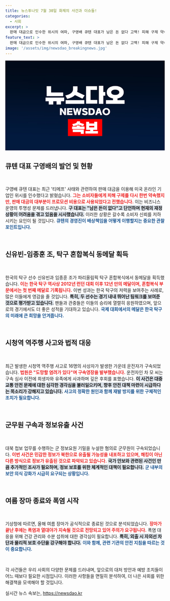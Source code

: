 ```yaml
---
title: 뉴스투나잇 7월 30일 화제의 사건과 이슈들!
categories:
  - 사회
excerpt: >
  판매 대금으로 인수한 위시의 여파, 구영배 큐텐 대표가 남은 돈 없다 고백! 피해 구제 약속에도 우려가 커지는 가운데, 다른 소식으로 신유빈-임종훈이 올림픽 동메달 소식을 전합니다.
feature_text: >
  판매 대금으로 인수한 위시의 여파, 구영배 큐텐 대표가 남은 돈 없다 고백! 피해 구제 약속에도 우려가 커지는 가운데, 다른 소식으로 신유빈-임종훈이 올림픽 동메달 소식을 전합니다.
image: '/assets/img/newsdao_breakingnews.jpg'
---
```


<p><img src="/assets/img/newsdao_breakingnews.jpg" alt="koreaapp 속보" /></p>

<h2 data-ke-size="size26">큐텐 대표 구영배의 발언 및 현황</h2>

<p data-ke-size="size16">&nbsp;</p>

<p data-ke-size="size16">구영배 큐텐 대표는 최근 '티메프' 사태와 관련하여 판매 대금을 이용해 미국 온라인 기업인 위시를 인수했다고 밝혔습니다. <b><span style="color: #ee2323;">그는 소비자들에게 피해 구제를 다시 한번 약속했지만, 판매 대금의 대부분이 프로모션 비용으로 사용되었다고 전했습니다.</span></b> 이는 비즈니스 운영의 투명성 문제를 드러냅니다. <b><span style="background-color: #21538527;">구 대표는 "남은 돈이 없다"고 단언하며 현재의 재정 상황이 어려움을 겪고 있음을 시사했습니다.</span></b> 이러한 상황은 갈수록 소비자 신뢰를 저하시키는 요인이 될 것입니다. <b><span style="color: #1a5490;">큐텐의 경영진이 배상책임을 어떻게 이행할지는 중요한 관찰 포인트입니다.</span></b></p>

<p data-ke-size="size16">&nbsp;</p>

<h2 data-ke-size="size26">신유빈-임종훈 조, 탁구 혼합복식 동메달 획득</h2>

<p data-ke-size="size16">&nbsp;</p>

<p data-ke-size="size16">한국의 탁구 선수 신유빈과 임종훈 조가 파리올림픽 탁구 혼합복식에서 동메달을 획득했습니다. <b><span style="color: #ee2323;">이는 한국 탁구 역사상 2012년 런던 대회 이후 12년 만의 메달이며, 혼합복식 부문에서는 첫 번째 메달로 기록됩니다.</span></b> 이번 성과는 한국 탁구의 저력을 보여주는 사례로, 많은 이들에게 영감을 줄 것입니다. <b><span style="background-color: #21538527;">특히, 두 선수는 경기 내내 뛰어난 팀워크를 보여준 것으로 평가받고 있습니다.</span></b> 팬들과 관중들은 이들의 승리에 열렬히 응원하였으며, 앞으로의 경기에서도 더 좋은 성적을 기대하고 있습니다. <b><span style="color: #1a5490;">국제 대회에서의 메달은 한국 탁구의 미래에 큰 희망을 안겨줍니다.</span></b></p>

<p data-ke-size="size16">&nbsp;</p>

<h2 data-ke-size="size26">시청역 역주행 사고와 법적 대응</h2>

<p data-ke-size="size16">&nbsp;</p>

<p data-ke-size="size16">최근 발생한 시청역 역주행 사고로 16명의 사상자가 발생한 가운데 운전자가 구속되었습니다. <b><span style="color: #ee2323;">법원은 "도망할 염려가 있다"며 구속영장을 발부했습니다.</span></b> 운전자인 차 모 씨는 구속 심사 이전에 희생자와 유족에게 사과하며 깊은 후회를 표했습니다. <b><span style="background-color: #21538527;">이 사건은 대중교통 안전 문제에 대한 심각한 경각심을 불러일으키며, 향후 안전 대책 마련이 시급하다는 목소리가 강해지고 있습니다.</span></b> <b><span style="color: #1a5490;">사고의 정확한 원인과 함께 재발 방지를 위한 구체적인 조치가 필요합니다.</span></b></p>

<p data-ke-size="size16">&nbsp;</p>

<h2 data-ke-size="size26">군무원 구속과 정보유출 사건</h2>

<p data-ke-size="size16">&nbsp;</p>

<p data-ke-size="size16">대북 첩보 업무를 수행하는 군 정보요원 기밀을 누설한 혐의로 군무원이 구속되었습니다. <b><span style="color: #ee2323;">이번 사건은 민감한 정보가 북한으로 유출될 가능성을 내포하고 있으며, 해킹이 아닌 다른 방식으로 정보가 유출된 것으로 파악되고 있습니다.</span></b> <b><span style="background-color: #21538527;">국가 안보와 관련된 사건인 만큼 추가적인 조사가 필요하며, 정보 보호를 위한 체계적인 대책이 필요합니다.</span></b> <b><span style="color: #1a5490;">군 내부의 보안 의식 강화가 시급히 요구되는 상황입니다.</span></b></p>

<p data-ke-size="size16">&nbsp;</p>

<h2 data-ke-size="size26">여름 장마 종료와 폭염 시작</h2>

<p data-ke-size="size16">&nbsp;</p>

<p data-ke-size="size16">기상청에 따르면, 올해 여름 장마가 공식적으로 종료된 것으로 분석되었습니다. <b><span style="color: #ee2323;">장마가 끝난 후에는 폭염과 열대야가 지속될 것으로 전망되고 있어 주의가 요구됩니다.</span></b> 폭염 대응을 위해 건강 관리와 수분 섭취에 대한 경각심이 필요합니다. <b><span style="background-color: #21538527;">특히, 외출 시 자외선 차단과 물리적 보호 수단을 강구해야 합니다.</span></b> <b><span style="color: #1a5490;">이와 함께, 관련 기관의 안전 지침을 따르는 것이 중요합니다.</span></b></p>

<p data-ke-size="size16">&nbsp;</p>

<p data-ke-size="size16">각 사건들은 우리 사회의 다양한 문제를 드러내며, 앞으로의 대처 방안과 예방 조치들이 어느 때보다 필요한 시점입니다. 이러한 사항들을 면밀히 분석하여, 더 나은 사회를 위한 해결책을 모색해야 할 것입니다.</p>
실시간 뉴스 속보는, <a href="https://newsdao.kr" rel="dofollow">https://newsdao.kr</a>


